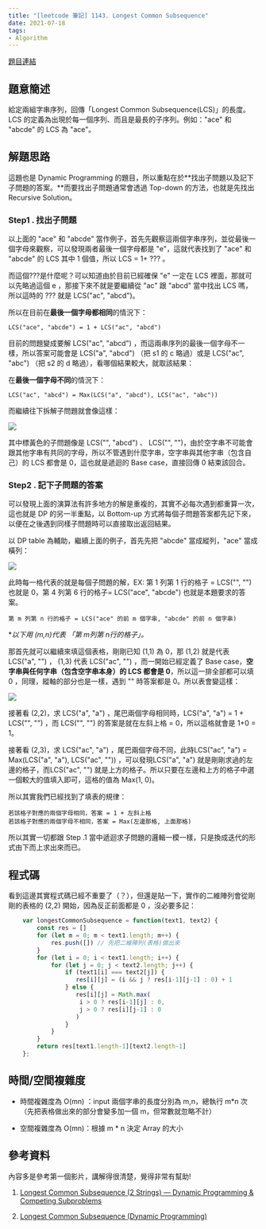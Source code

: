 ```yaml
---
title: "[leetcode 筆記] 1143. Longest Common Subsequence"
date: 2021-07-18
tags:
- Algorithm
---
```


[題目連結](https://leetcode.com/problems/longest-common-subsequence/)

## 題意簡述

給定兩組字串序列，回傳「Longest Common Subsequence(LCS)」的長度。LCS 的定義為出現於每一個序列、而且是最長的子序列。例如："ace" 和 "abcde" 的 LCS 為 "ace"。

## 解題思路

這題也是 Dynamic Programming 的題目，所以重點在於**找出子問題以及記下子問題的答案。**而要找出子問題通常會透過 Top-down 的方法，也就是先找出 Recursive Solution。

### **Step1 . 找出子問題**

以上面的 "ace" 和 "abcde" 當作例子，首先先觀察這兩個字串序列，並從最後一個字母來觀察，可以發現兩者最後一個字母都是 "e"，這就代表找到了 "ace" 和 "abcde" 的 LCS 其中 1 個值，所以 LCS = 1+ ??? 。

而這個???是什麼呢？可以知道由於目前已經確保 "e" 一定在 LCS 裡面，那就可以先略過這個 e ，那接下來不就是要繼續從 "ac" 跟 "abcd" 當中找出 LCS 嗎，所以這時的 ??? 就是 LCS("ac", "abcd")。

所以在目前在**最後一個字母都相同**的情況下：

    LCS("ace", "abcde") = 1 + LCS("ac", "abcd")

目前的問題變成要解 LCS("ac", "abcd") ，而這兩串序列的最後一個字母不一樣，所以答案可能會是 LCS("a", "abcd") （把 s1 的 c 略過）或是 LCS("ac", "abc") （把 s2 的 d 略過），看哪個結果較大，就取該結果：

在**最後一個字母不同**的情況下：

    LCS("ac", "abcd") = Max(LCS("a", "abcd"), LCS("ac", "abc"))

而繼續往下拆解子問題就會像這樣：

![](https://cdn-images-1.medium.com/max/8098/1*pJ-xqXleIaDLGvdy5zxfrg.png)

其中標黃色的子問題像是 LCS("", "abcd") 、 LCS("", "")，由於空字串不可能會跟其他字串有共同的字母，所以不管遇到什麼字串，空字串與其他字串（包含自己）的 LCS 都會是 0，這也就是遞迴的 Base case，直接回傳 0 結束該回合。

### **Step2 . 記下子問題的答案**

可以發現上面的演算法有許多地方的解是重複的，其實不必每次遇到都重算一次，這也就是 DP 的另一半重點，以 Bottom-up 方式將每個子問題答案都先記下來，以便在之後遇到同樣子問題時可以直接取出返回結果。

以 DP table 為輔助，繼續上面的例子，首先先把 "abcde" 當成縱列，"ace" 當成橫列：

![](https://cdn-images-1.medium.com/max/2100/1*OpAGukX7nA8lvJdVo5Om1g.png)

此時每一格代表的就是每個子問題的解，EX: 第 1 列第 1 行的格子 = LCS("", "")也就是 0，第 4 列第 6 行的格子= LCS("ace", "abcde") 也就是本題要求的答案。

    第 m 列第 n 行的格子 = LCS("ace" 的前 m 個字串, "abcde" 的前 n 個字串)

**以下用 (m,n)代表 「第 m列第 n行的格子」。*

那首先就可以繼續來填這個表格，剛剛已知 (1,1) 為 0，那 (1,2) 就是代表 LCS("a", "") ， (1,3) 代表 LCS("ac", "") ，而一開始已經定義了 Base case，**空字串與任何字串（包含空字串本身）的 LCS 都會是 0**，所以這一排全部都可以填 0 ，同理，縱軸的部分也是一樣，遇到 "" 時答案都是 0。所以表會變這樣：

![](https://cdn-images-1.medium.com/max/2104/1*bQ1MptwwRiXKQgIND2_AfQ.png)

接著看 (2,2)，求 LCS("a", "a") ，尾巴兩個字母相同時，LCS("a", "a") = 1 + LCS("", "") ，而 LCS("", "") 的答案是就在左斜上格 = 0，所以這格就會是 1+0 = 1。

接著看 (2,3)，求 LCS("ac", "a") ，尾巴兩個字母不同，此時LCS("ac", "a") = Max(LCS("a", "a"), LCS("ac", "")) ，可以發現LCS("a", "a") 就是剛剛求過的左邊的格子，而LCS("ac", "") 就是上方的格子。所以只要在左邊和上方的格子中選一個較大的值填入即可，這格的值為 Max(1, 0)。

所以其實我們已經找到了填表的規律：

    若該格子對應的兩個字母相同，答案 = 1 + 左斜上格
    若該格子對應的兩個字母不相同，答案 = Max(左邊那格, 上面那格)

所以其實一切都跟 Step .1 當中遞迴求子問題的邏輯一模一樣，只是換成迭代的形式由下而上求出來而已。

## 程式碼

看到這邊其實程式碼已經不重要了（？），但還是貼一下，實作的二維陣列會從剛剛的表格的 (2,2) 開始，因為反正前面都是 0 ，沒必要多記：

```js
    var longestCommonSubsequence = function(text1, text2) {
        const res = []
        for (let m = 0; m < text1.length; m++) {
            res.push([]) // 先把二維陣列(表格)做出來
        }
        for (let i = 0; i < text1.length; i++) {
            for (let j = 0; j < text2.length; j++) {
                if (text1[i] === text2[j]) {
                   res[i][j] = (i && j ? res[i-1][j-1] : 0) + 1
                } else {
                   res[i][j] = Math.max(
                    i > 0 ? res[i-1][j] : 0,
                    j > 0 ? res[i][j-1] : 0
                   )
                }
            }
        }
        return res[text1.length-1][text2.length-1]
    };
```
## 時間/空間複雜度

* 時間複雜度為 O(mn) ：input 兩個字串的長度分別為 m,n，總執行 m*n 次（先把表格做出來的部分會變多加一個 m，但常數就忽略不計）

* 空間複雜度為 O(mn)：根據 m * n 決定 Array 的大小

## 參考資料

內容多是參考第一個影片，講解得很清楚，覺得非常有幫助!

1. [Longest Common Subsequence (2 Strings) — Dynamic Programming & Competing Subproblems](https://www.youtube.com/watch?v=ASoaQq66foQ)

1. [Longest Common Subsequence (Dynamic Programming)](https://www.youtube.com/watch?v=Qf5R-uYQRPk)

